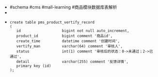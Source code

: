 - #schema #cms #mall-learning #商品模块数据库表解析
-
- ```
  create table pms_product_vertify_record
  (
     id                   bigint not null auto_increment,
     product_id           bigint comment '商品id',
     create_time          datetime comment '创建时间',
     vertify_man          varchar(64) comment '审核人',
     status               int(1) comment '审核后的状态：0->未通过；2->已通过',
     detail               varchar(255) comment '反馈详情',
     primary key (id)
  );
  
  ```